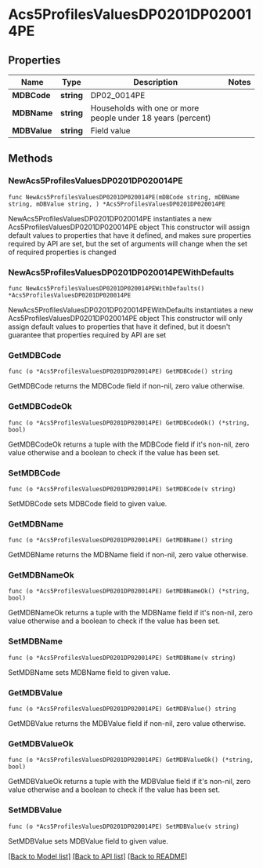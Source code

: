 # Acs5ProfilesValuesDP0201DP020014PE

## Properties

Name | Type | Description | Notes
------------ | ------------- | ------------- | -------------
**MDBCode** | **string** | DP02_0014PE | 
**MDBName** | **string** | Households with one or more people under 18 years (percent) | 
**MDBValue** | **string** | Field value | 

## Methods

### NewAcs5ProfilesValuesDP0201DP020014PE

`func NewAcs5ProfilesValuesDP0201DP020014PE(mDBCode string, mDBName string, mDBValue string, ) *Acs5ProfilesValuesDP0201DP020014PE`

NewAcs5ProfilesValuesDP0201DP020014PE instantiates a new Acs5ProfilesValuesDP0201DP020014PE object
This constructor will assign default values to properties that have it defined,
and makes sure properties required by API are set, but the set of arguments
will change when the set of required properties is changed

### NewAcs5ProfilesValuesDP0201DP020014PEWithDefaults

`func NewAcs5ProfilesValuesDP0201DP020014PEWithDefaults() *Acs5ProfilesValuesDP0201DP020014PE`

NewAcs5ProfilesValuesDP0201DP020014PEWithDefaults instantiates a new Acs5ProfilesValuesDP0201DP020014PE object
This constructor will only assign default values to properties that have it defined,
but it doesn't guarantee that properties required by API are set

### GetMDBCode

`func (o *Acs5ProfilesValuesDP0201DP020014PE) GetMDBCode() string`

GetMDBCode returns the MDBCode field if non-nil, zero value otherwise.

### GetMDBCodeOk

`func (o *Acs5ProfilesValuesDP0201DP020014PE) GetMDBCodeOk() (*string, bool)`

GetMDBCodeOk returns a tuple with the MDBCode field if it's non-nil, zero value otherwise
and a boolean to check if the value has been set.

### SetMDBCode

`func (o *Acs5ProfilesValuesDP0201DP020014PE) SetMDBCode(v string)`

SetMDBCode sets MDBCode field to given value.


### GetMDBName

`func (o *Acs5ProfilesValuesDP0201DP020014PE) GetMDBName() string`

GetMDBName returns the MDBName field if non-nil, zero value otherwise.

### GetMDBNameOk

`func (o *Acs5ProfilesValuesDP0201DP020014PE) GetMDBNameOk() (*string, bool)`

GetMDBNameOk returns a tuple with the MDBName field if it's non-nil, zero value otherwise
and a boolean to check if the value has been set.

### SetMDBName

`func (o *Acs5ProfilesValuesDP0201DP020014PE) SetMDBName(v string)`

SetMDBName sets MDBName field to given value.


### GetMDBValue

`func (o *Acs5ProfilesValuesDP0201DP020014PE) GetMDBValue() string`

GetMDBValue returns the MDBValue field if non-nil, zero value otherwise.

### GetMDBValueOk

`func (o *Acs5ProfilesValuesDP0201DP020014PE) GetMDBValueOk() (*string, bool)`

GetMDBValueOk returns a tuple with the MDBValue field if it's non-nil, zero value otherwise
and a boolean to check if the value has been set.

### SetMDBValue

`func (o *Acs5ProfilesValuesDP0201DP020014PE) SetMDBValue(v string)`

SetMDBValue sets MDBValue field to given value.



[[Back to Model list]](../README.md#documentation-for-models) [[Back to API list]](../README.md#documentation-for-api-endpoints) [[Back to README]](../README.md)


